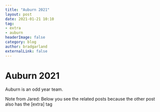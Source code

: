```yaml
---
title: "Auburn 2021"
layout: post
date: 2021-01-21 10:10
tag: 
- extra
- auburn
headerImage: false
category: blog
author: bradgarland
externalLink: false
---
```


# Auburn 2021

Auburn is an odd year team.

<span class="evidence">Note from Jared: Below you see the related posts because the other post also has the [extra] tag</span>
